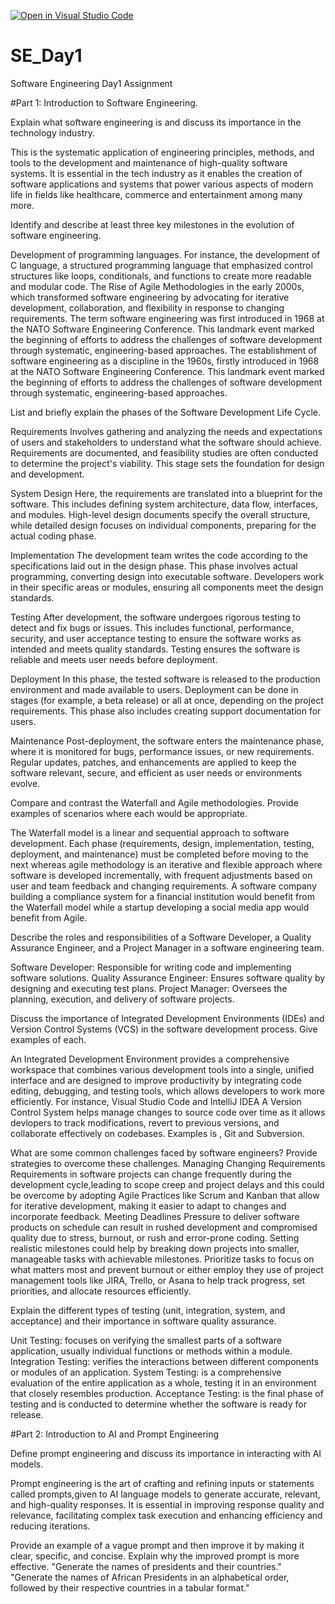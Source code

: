 [![Open in Visual Studio Code](https://classroom.github.com/assets/open-in-vscode-2e0aaae1b6195c2367325f4f02e2d04e9abb55f0b24a779b69b11b9e10269abc.svg)](https://classroom.github.com/online_ide?assignment_repo_id=16922704&assignment_repo_type=AssignmentRepo)
# SE_Day1
Software Engineering Day1 Assignment

#Part 1: Introduction to Software Engineering.

Explain what software engineering is and discuss its importance in the technology industry.

This is the systematic application of engineering principles, methods, and tools to the development and maintenance of high-quality software systems. 
It is essential in the tech industry as it enables the creation of software applications and systems that power various aspects of modern life in fields like healthcare, commerce and entertainment among many more.

Identify and describe at least three key milestones in the evolution of software engineering.

Development of programming languages. For instance, the development of C language, a structured programming language that emphasized control structures like loops, conditionals, and functions to create more readable and modular code.
The Rise of Agile Methodologies in the early 2000s, which transformed software engineering by advocating for iterative development, collaboration, and flexibility in response to changing requirements.
The term software engineering was first introduced in 1968 at the NATO Software Engineering Conference. This landmark event marked the beginning of efforts to address the challenges of software development through systematic, engineering-based approaches. 
The establishment of software engineering as a discipline in the 1960s, firstly introduced in 1968 at the NATO Software Engineering Conference. This landmark event marked the beginning of efforts to address the challenges of software development through systematic, engineering-based approaches. 

List and briefly explain the phases of the Software Development Life Cycle.

Requirements
Involves gathering and analyzing the needs and expectations of users and stakeholders to understand what the software should achieve. Requirements are documented, and feasibility studies are often conducted to determine the project's viability. This stage sets the foundation for design and development.

System Design
Here, the requirements are translated into a blueprint for the software. This includes defining system architecture, data flow, interfaces, and modules. High-level design documents specify the overall structure, while detailed design focuses on individual components, preparing for the actual coding phase.

Implementation 
The development team writes the code according to the specifications laid out in the design phase. This phase involves actual programming, converting design into executable software. Developers work in their specific areas or modules, ensuring all components meet the design standards.

Testing
After development, the software undergoes rigorous testing to detect and fix bugs or issues. This includes functional, performance, security, and user acceptance testing to ensure the software works as intended and meets quality standards. Testing ensures the software is reliable and meets user needs before deployment.

Deployment
In this phase, the tested software is released to the production environment and made available to users. Deployment can be done in stages (for example, a beta release) or all at once, depending on the project requirements. This phase also includes creating support documentation for users.

Maintenance
Post-deployment, the software enters the maintenance phase, where it is monitored for bugs, performance issues, or new requirements. Regular updates, patches, and enhancements are applied to keep the software relevant, secure, and efficient as user needs or environments evolve.

Compare and contrast the Waterfall and Agile methodologies. Provide examples of scenarios where each would be appropriate.

The Waterfall model is a linear and sequential approach to software development. Each phase (requirements, design, implementation, testing, deployment, and maintenance) must be completed before moving to the next whereas agile methodology is an iterative and flexible approach where software is developed incrementally, with frequent adjustments based on user and team feedback and changing requirements. A software company building a compliance system for a financial institution would benefit from the Waterfall model while a startup developing a social media app would benefit from Agile.

Describe the roles and responsibilities of a Software Developer, a Quality Assurance Engineer, and a Project Manager in a software engineering team.

Software Developer: Responsible for writing code and implementing software solutions.
Quality Assurance Engineer: Ensures software quality by designing and executing test plans.
Project Manager: Oversees the planning, execution, and delivery of software projects.

Discuss the importance of Integrated Development Environments (IDEs) and Version Control Systems (VCS) in the software development process. Give examples of each.

An Integrated Development Environment  provides a comprehensive workspace that combines various development tools into a single, unified interface and are designed to improve productivity by integrating code editing, debugging, and testing tools, which allows developers to work more efficiently. For instance, Visual Studio Code and IntelliJ IDEA
A Version Control System helps manage changes to source code over time as it allows devlopers to track modifications, revert to previous versions, and collaborate effectively on codebases. Examples is , Git and Subversion.

What are some common challenges faced by software engineers? Provide strategies to overcome these challenges.
Managing Changing Requirements
Requirements in software projects can change frequently during the development cycle,leading to scope creep and project delays and this could be overcome by adopting Agile Practices like Scrum and Kanban that allow for iterative development, making it easier to adapt to changes and incorporate feedback.
Meeting Deadlines Pressure to deliver software products on schedule can result in rushed development and compromised quality due to stress, burnout, or rush and error-prone coding. Setting realistic milestones could help by breaking down projects into smaller, manageable tasks with achievable milestones. Prioritize tasks to focus on what matters most and prevent burnout or either employ they use of project management tools like JIRA, Trello, or Asana to help track progress, set priorities, and allocate resources efficiently.

Explain the different types of testing (unit, integration, system, and acceptance) and their importance in software quality assurance.

Unit Testing: focuses on verifying the smallest parts of a software application, usually individual functions or methods within a module.
Integration Testing: verifies the interactions between different components or modules of an application.
System Testing: is a comprehensive evaluation of the entire application as a whole, testing it in an environment that closely resembles production.
Acceptance Testing: is the final phase of testing and is conducted to determine whether the software is ready for release.

#Part 2: Introduction to AI and Prompt Engineering


Define prompt engineering and discuss its importance in interacting with AI models.

Prompt engineering is the art of crafting and refining inputs or statements called prompts,given to AI language models to generate accurate, relevant, and high-quality responses. It is essential in improving response quality and relevance, facilitating complex task execution and enhancing efficiency and reducing iterations.

Provide an example of a vague prompt and then improve it by making it clear, specific, and concise. Explain why the improved prompt is more effective.
"Generate the names of presidents and their countries."
"Generate the names of African Presidents in an alphabetical order, followed by their respective countries in a tabular format."
